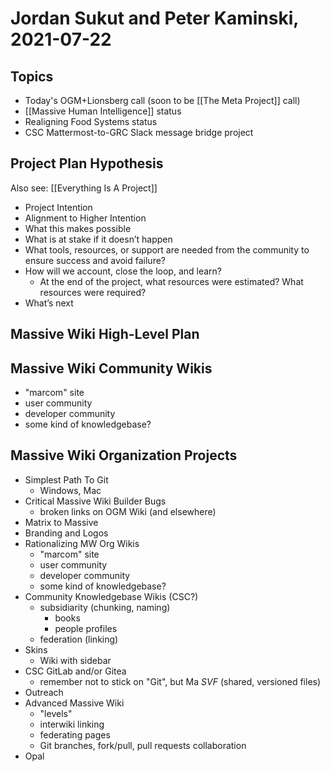# Jordan Sukut and Peter Kaminski, 2021-07-22

## Topics

- Today's OGM+Lionsberg call (soon to be [[The Meta Project]] call)
- [[Massive Human Intelligence]] status
- Realigning Food Systems status
- CSC Mattermost-to-GRC Slack message bridge project

## Project Plan Hypothesis

Also see: [[Everything Is A Project]]

- Project Intention
- Alignment to Higher Intention
- What this makes possible
- What is at stake if it doesn’t happen
- What tools, resources, or support are needed from the community to ensure success and avoid failure?
- How will we account, close the loop, and learn?
	- At the end of the project, what resources were estimated? What resources were required?
- What’s next

## Massive Wiki High-Level Plan

## Massive Wiki Community Wikis

- "marcom" site
- user community
- developer community
- some kind of knowledgebase?

## Massive Wiki Organization Projects

- Simplest Path To Git
    - Windows, Mac
- Critical Massive Wiki Builder Bugs
	- broken links on OGM Wiki (and elsewhere)
- Matrix to Massive
- Branding and Logos
- Rationalizing MW Org Wikis
	- "marcom" site
	- user community
	- developer community
	- some kind of knowledgebase?
- Community Knowledgebase Wikis (CSC?)
    - subsidiarity (chunking, naming)
        - books
        - people profiles
    - federation (linking)
- Skins
    - Wiki with sidebar
- CSC GitLab and/or Gitea
    - remember not to stick on "Git", but Ma _SVF_ (shared, versioned files)
- Outreach
- Advanced Massive Wiki
    - "levels"
    - interwiki linking
    - federating pages
    - Git branches, fork/pull, pull requests collaboration
- Opal